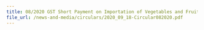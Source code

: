 ```yaml
---
title: 08/2020 GST Short Payment on Importation of Vegetables and Fruits
file_url: /news-and-media/circulars/2020_09_18-Circular082020.pdf
---
```

